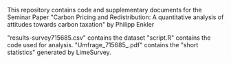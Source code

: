 This repository contains code and supplementary documents for the Seminar Paper 
"Carbon Pricing and Redistribution: A quantitative analysis of attitudes towards carbon taxation"
by Philipp Enkler



"results-survey715685.csv" contains the dataset
"script.R" contains the code used for analysis.
"Umfrage_715685_.pdf" contains the "short statistics" generated by LimeSurvey.



